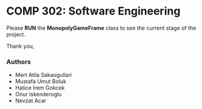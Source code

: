 # COMP 302: Software Engineering

Please **RUN** the **MonopolyGameFrame** class to see the current stage of the project.

Thank you,


### Authors

* Mert Atila Sakaogullari
* Mustafa Umut Boluk
* Hatice Irem Gokcek 
* Onur Iskenderoglu 
* Nevzat Acar 
